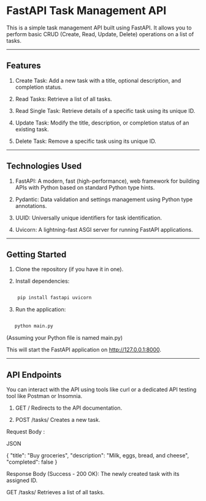 # FastAPI Task Management API

This is a simple task management API built using FastAPI. It allows you to perform basic CRUD (Create, Read, Update, Delete) operations on a list of tasks.

---

## Features

   1. Create Task: Add a new task with a title, optional description, and completion status.
   
   2. Read Tasks: Retrieve a list of all tasks.

   3. Read Single Task: Retrieve details of a specific task using its unique ID.
   
   4. Update Task: Modify the title, description, or completion status of an existing task.  
   
   5. Delete Task: Remove a specific task using its unique ID.

---

## Technologies Used

  1. FastAPI: A modern, fast (high-performance), web framework for building APIs with Python based on standard Python type hints.
  
  2. Pydantic: Data validation and settings management using Python type annotations.
  
  3. UUID: Universally unique identifiers for task identification.
  
  4. Uvicorn: A lightning-fast ASGI server for running FastAPI applications.  

---

## Getting Started

1. Clone the repository (if you have it in one).

2. Install dependencies:
```Bash

    pip install fastapi uvicorn

```

3. Run the application:

```Bash

   python main.py

```
   (Assuming your Python file is named main.py)

   This will start the FastAPI application on http://127.0.0.1:8000.

---

## API Endpoints

You can interact with the API using tools like curl or a dedicated API testing tool like Postman or Insomnia.

1. GET /
     Redirects to the API documentation.

2. POST /tasks/
     Creates a new task.

Request Body :

JSON

{
    "title": "Buy groceries",
    "description": "Milk, eggs, bread, and cheese",
    "completed": false
}

Response Body (Success - 200 OK): The newly created task with its assigned ID.

GET /tasks/
Retrieves a list of all tasks.

